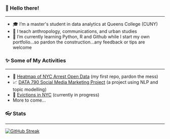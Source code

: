 
### 👋 Hello there!
---
- :mortar_board: I’m a master's student in data analytics at Queens College (CUNY)
- :school: I teach anthropology, communications, and urban studies
- 🌱 I’m currently learning Python, R and Github while I start my own portfolio...so pardon the construction...any feedback or tips are welcome 

### ✨ Some of My Activities
---
* :gun: [Heatmap of NYC Arrest Open Data](https://nbviewer.org/github/amelia-ingram/hello-learning/blob/c3b57e7afd46b82b848b482445b2ea523e187a5f/Leaflet_map-NYC-web.ipynb) (my first repo, pardon the mess)
* :chart_with_upwards_trend: [DATA 790 Social Media Marketing Project](https://github.com/amelia-ingram/DATA765_Social_Media_Marketing) (a project using NLP and topic modelling)
* :construction: [Evictions in NYC](https://github.com/amelia-ingram/eviction-rent) (currently in progress)
* More to come...

<!---
amelia-ingram/amelia-ingram is a ✨ special  repository because its `README.md` (this file) appears on your GitHub profile.
You can click the Preview link to take a look at your changes.
--->

### :eyeglasses: Stats
---
[![GitHub Streak](https://github-readme-streak-stats.herokuapp.com/?user=amelia-ingram)](https://git.io/streak-stats)
